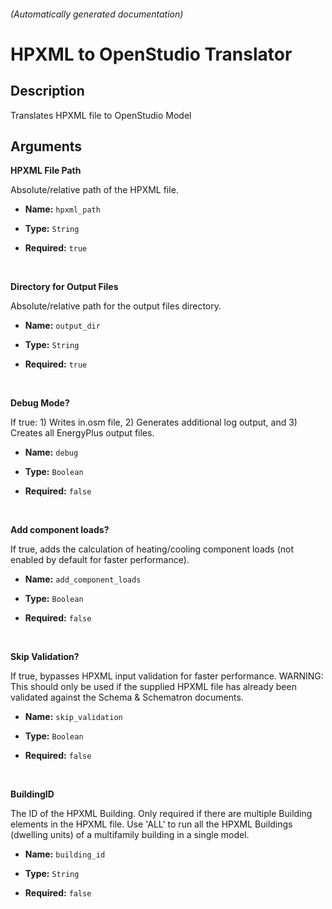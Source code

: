 
###### (Automatically generated documentation)

# HPXML to OpenStudio Translator

## Description
Translates HPXML file to OpenStudio Model



## Arguments


**HPXML File Path**

Absolute/relative path of the HPXML file.

- **Name:** ``hpxml_path``
- **Type:** ``String``

- **Required:** ``true``

<br/>

**Directory for Output Files**

Absolute/relative path for the output files directory.

- **Name:** ``output_dir``
- **Type:** ``String``

- **Required:** ``true``

<br/>

**Debug Mode?**

If true: 1) Writes in.osm file, 2) Generates additional log output, and 3) Creates all EnergyPlus output files.

- **Name:** ``debug``
- **Type:** ``Boolean``

- **Required:** ``false``

<br/>

**Add component loads?**

If true, adds the calculation of heating/cooling component loads (not enabled by default for faster performance).

- **Name:** ``add_component_loads``
- **Type:** ``Boolean``

- **Required:** ``false``

<br/>

**Skip Validation?**

If true, bypasses HPXML input validation for faster performance. WARNING: This should only be used if the supplied HPXML file has already been validated against the Schema & Schematron documents.

- **Name:** ``skip_validation``
- **Type:** ``Boolean``

- **Required:** ``false``

<br/>

**BuildingID**

The ID of the HPXML Building. Only required if there are multiple Building elements in the HPXML file. Use 'ALL' to run all the HPXML Buildings (dwelling units) of a multifamily building in a single model.

- **Name:** ``building_id``
- **Type:** ``String``

- **Required:** ``false``

<br/>





